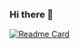 ### Hi there 👋

[![Readme Card](https://github-readme-stats.vercel.app/api/pin/?username=kunalchavare2&repo=github-readme-stats)](https://github.com/kunalchavare2/github-readme-stats)

<!--
**kunalchavare2/kunalchavare2** is a ✨ _special_ ✨ repository because its `README.md` (this file) appears on your GitHub profile.

Here are some ideas to get you started:

- 🔭 I’m currently working on ...
- 🌱 I’m currently learning ...
- 👯 I’m looking to collaborate on ...
- 🤔 I’m looking for help with ...
- 💬 Ask me about ...
- 📫 How to reach me: ...
- 😄 Pronouns: ...
- ⚡ Fun fact: ...
-->
